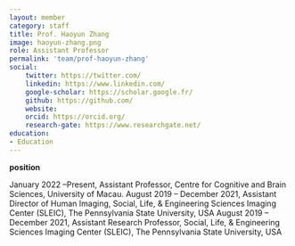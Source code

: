 ```yaml
---
layout: member
category: staff
title: Prof. Haoyun Zhang
image: haoyun-zhang.png
role: Assistant Professor
permalink: 'team/prof-haoyun-zhang'
social:
    twitter: https://twitter.com/
    linkedin: https://www.linkedin.com/
    google-scholar: https://scholar.google.fr/
    github: https://github.com/
    website:
    orcid: https://orcid.org/
    research-gate: https://www.researchgate.net/
education:
- Education
---
```


__position__

January 2022 –Present, Assistant Professor, Centre for Cognitive and Brain Sciences, University of Macau.
August 2019 – December 2021, Assistant Director of Human Imaging, Social, Life, & Engineering Sciences Imaging Center (SLEIC), The Pennsylvania State University, USA
August 2019 – December 2021, Assistant Research Professor, Social, Life, & Engineering Sciences Imaging Center (SLEIC), The Pennsylvania State University, USA
